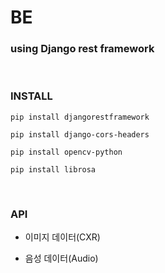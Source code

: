 # BE

### using Django rest framework



<br/>

### INSTALL

```
pip install djangorestframework

pip install django-cors-headers

pip install opencv-python

pip install librosa
```







<br/>

### API


- 이미지 데이터(CXR)

- 음성 데이터(Audio) 






<br/>